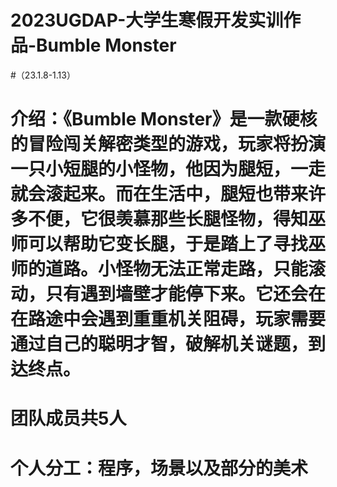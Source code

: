 # 2023UGDAP-大学生寒假开发实训作品-Bumble Monster 
#（23.1.8-1.13）
# 介绍：《Bumble Monster》是一款硬核的冒险闯关解密类型的游戏，玩家将扮演一只小短腿的小怪物，他因为腿短，一走就会滚起来。而在生活中，腿短也带来许多不便，它很羡慕那些长腿怪物，得知巫师可以帮助它变长腿，于是踏上了寻找巫师的道路。小怪物无法正常走路，只能滚动，只有遇到墙壁才能停下来。它还会在在路途中会遇到重重机关阻碍，玩家需要通过自己的聪明才智，破解机关谜题，到达终点。
# 团队成员共5人
# 个人分工：程序，场景以及部分的美术
